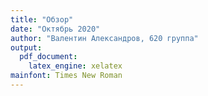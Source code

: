 ```yaml
---
title: "Обзор"
date: "Октябрь 2020"
author: "Валентин Александров, 620 группа"
output: 
  pdf_document:
    latex_engine: xelatex
mainfont: Times New Roman
---
```


